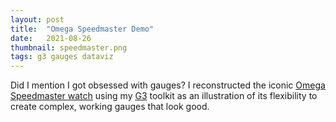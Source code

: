 ```yaml
---
layout: post
title:  "Omega Speedmaster Demo"
date:   2021-08-26
thumbnail: speedmaster.png
tags: g3 gauges dataviz
---
```


Did I mention I got obsessed with gauges?
I reconstructed the iconic [Omega Speedmaster watch][speedmaster]
using my [G3][g3] toolkit as an illustration
of its flexibility to create complex, working gauges that look good.

[g3]: https://github.com/patricksurry/g3
[speedmaster]: https://en.wikipedia.org/wiki/Omega_Speedmaster

<div id='demo'></div>

<script src="https://unpkg.com/@patricksurry/g3/dist/g3-contrib.min.js"></script>

<script>
g3.panel()
  .width(800).height(500)
  .append(
    g3.put().x(400).y(250).scale(2).append(
      g3.contrib.clocks.omegaSpeedmaster()
    )
  )('#demo');
// hack to fix image url
document.getElementsByTagName('image')[0].href.baseVal = '/assets/img/speedmaster_logo.png';
</script>